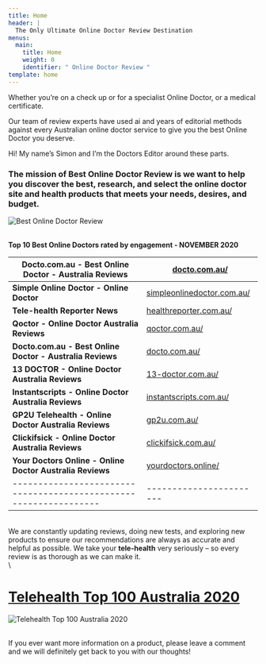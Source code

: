 ```yaml
---
title: Home
header: |
  The Only Ultimate Online Doctor Review Destination 
menus:
  main:
    title: Home
    weight: 0
    identifier: " Online Doctor Review "
template: home
---
```

Whether you’re on a check up or for a specialist Online Doctor, or a medical certificate.

Our team of review experts have used ai and years of editorial methods against every Australian online doctor service to give you the best Online Doctor you deserve.

Hi! My name’s Simon and I’m the Doctors Editor around these parts.

### The mission of **Best Online Doctor Review** is  we want to help you discover the best, research, and select the online doctor site and health  products that meets your needs, desires, and budget.

![Best Online Doctor Review](/images/untitled-2.png "Best Online Doctor Review")

\
**Top 10 Best Online Doctors rated by engagement - NOVEMBER 2020**

| **Docto.com.au - Best Online Doctor - Australia Reviews**                                                                                                                 | [docto.com.au/](https://bestonlinedoctors.com.au/posts/dolor/)                     |
| ------------------------------------------------------------------------------------------------------------------------------------------------------------------------- | ---------------------------------------------------------------------------------- |
| [](<https://bestonlinedoctors.com.au/ >)**Simple Online Doctor - Online Doctor**                                                                                          | [simpleonlinedoctor.com.au/](https://bestonlinedoctors.com.au/posts/simpledoctor/) |
| [](https://bestonlinedoctors.com.au/posts/simpledoctor/)[](https://bestonlinedoctors.com.au/posts/simpledoctor/)**Tele-health Reporter News**                             | [healthreporter.com.au/](https://healthreporter.com.au/)                           |
| [](https://healthreporter.com.au/)[](https://bestonlinedoctors.com.au/tempus-etiam/)**Qoctor - Online Doctor Australia Reviews**                                          | [qoctor.com.au/](https://bestonlinedoctors.com.au/posts/lorem/)                    |
| [](https://bestonlinedoctors.com.au/posts/lorem/)[](https://bestonlinedoctors.com.au/posts/lorem/)**Docto.com.au - Best Online Doctor - Australia Reviews**               | [docto.com.au/](https://bestonlinedoctors.com.au/posts/dolor/)                     |
| [](https://bestonlinedoctors.com.au/posts/dolor/)[](https://bestonlinedoctors.com.au/posts/lorem/)**13 DOCTOR - Online Doctor Australia   Reviews**                       | [13-doctor.com.au/](https://bestonlinedoctors.com.au/posts/13-doctor/)             |
| [](https://bestonlinedoctors.com.au/posts/13-doctor/)[](https://bestonlinedoctors.com.au/posts/13-doctor/)**Instantscripts - Online Doctor Australia   Reviews**          | [instantscripts.com.au/](bestonlinedoctors.com.au/posts/instantscripts/)           |
| [](bestonlinedoctors.com.au/posts/instantscripts/)[](https://bestonlinedoctors.com.au/posts/instantscripts/)**GP2U Telehealth - Online Doctor Australia   Reviews**       | [gp2u.com.au/](https://bestonlinedoctors.com.au/posts/ipsum/)                      |
| [](https://bestonlinedoctors.com.au/posts/ipsum/)[](https://bestonlinedoctors.com.au/posts/ipsum/)**Clickifsick - Online Doctor Australia   Reviews**                     | [clickifsick.com.au/](https://bestonlinedoctors.com.au/posts/clickifsick/)         |
| [](https://bestonlinedoctors.com.au/posts/clickifsick/)[](https://bestonlinedoctors.com.au/posts/clickifsick/)**Your Doctors Online - Online Doctor   Australia Reviews** | [yourdoctors.online/](https://bestonlinedoctors.com.au/posts/your-doctors-online/) |
| [](https://bestonlinedoctors.com.au/posts/your-doctors-online/)-----------------------------------------------------------------                                          | \-----------------------                                                           |

\
We are constantly updating reviews, doing new tests, and exploring new products to ensure our recommendations are always as accurate and helpful as possible. We take your **tele-health** very seriously – so every review is as thorough as we can make it.  \
\
<!--StartFragment-->

# [Telehealth Top 100 Australia 2020](https://bestonlinedoctors.com.au/telehealth-top-100-aistralia/)

<!--EndFragment-->

![Telehealth Top 100 Australia 2020](/images/ribbon_red01_c_05-1-.png "Telehealth Top 100 Australia 2020")

\
If you ever want more information on a product, please leave a comment and we will definitely get back to you with our thoughts!